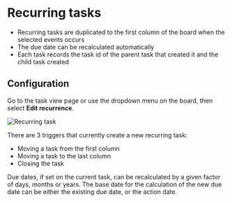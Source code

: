 Recurring tasks
===============

- Recurring tasks are duplicated to the first column of the board when the selected events occurs
- The due date can be recalculated automatically
- Each task records the task id of the parent task that created it and the child task created

Configuration
-------------

Go to the task view page or use the dropdown menu on the board, then select **Edit recurrence**.

![Recurring task](http://kanboard.net/screenshots/documentation/recurring-tasks.png)

There are 3 triggers that currently create a new recurring task:

- Moving a task from the first column
- Moving a task to the last column
- Closing the task

Due dates, if set on the current task, can be recalculated by a given factor of days, months or years.
The base date for the calculation of the new due date can be either the existing due date, or the action date.
